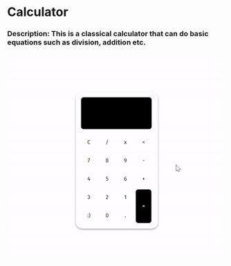 # Calculator

### Description: This is a classical calculator that can do basic equations such as division, addition etc.

![Calculator Gif](./gif4cal.gif)